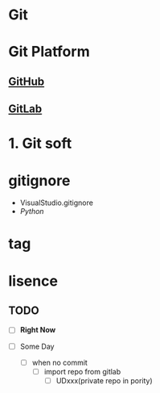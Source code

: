 # Git
# Git Platform

## [GitHub](https://github.com/liuwake)
## [GitLab](https://gitlab.com/liuwake)

# 1. Git soft

# gitignore
- VisualStudio.gitignore
- *Python*

# tag

# lisence

## TODO
- [ ] **Right Now**

- [ ] Some Day
  - [ ] when no commit
    - [ ] import repo from gitlab
      - [ ] UDxxx(private repo in pority)